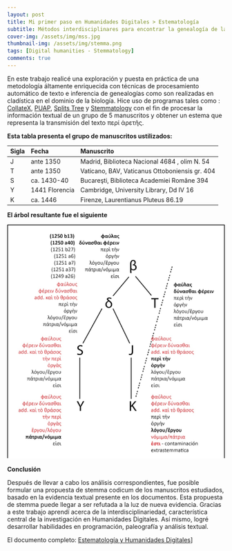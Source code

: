 ```yaml
---
layout: post
title: Mi primer paso en Humanidades Digitales > Estematología
subtitle: Métodos interdisciplinares para encontrar la genealogía de la transmisión de manuscritos - El caso del περί ἀρετῆς ἀριστοτέλους
cover-img: /assets/img/mss.jpg
thumbnail-img: /assets/img/stemma.png
tags: [Digital humanities - Stemmatology]
comments: true
---
```


En este trabajo realicé una exploración y puesta en práctica de una metodología áltamente enriquecida con técnicas de procesamiento automático de texto e inferencia de genealogías como son realizadas en cladística en el dominio de la biología.
Hice uso de programas tales como : [CollateX](https://collatex.net/demo/), [PUAP](https://paup.phylosolutions.com/), [Splits Tree](https://uni-tuebingen.de/en/fakultaeten/mathematisch-naturwissenschaftliche-fakultaet/fachbereiche/informatik/lehrstuehle/algorithms-in-bioinformatics/software/splitstree/) y [Stemmatology](https://github.com/Jean-Baptiste-Camps/stemmatology) con el fin de procesar la información textual de un grupo de 5 manuscritos y obtener un estema que representa la transmisión del texto περί ἀρετῆς.

**Esta tabla presenta el grupo de manuscritos ustilizados:**

| Sigla | Fecha | Manuscrito |
| :------ |:--- | :--- |
| J | ante 1350 | Madrid, Biblioteca Nacional 4684 , olim N. 54 |
| T | ante 1350 | Vaticano, BAV, Vaticanus Ottoboniensis gr. 404 |
| S | ca. 1430-40 | Bucareşti, Biblioteca Academiei Române 394 |
| Y | 1441 Florencia | Cambridge, University Library, Dd IV 16 |
| K | ca. 1446 | Firenze, Laurentianus Pluteus 86.19 |

**El árbol resultante fue el siguiente**

[![Stemma Coducim de περί ἀρετῆς](/assets/img/stemma.png "Stemma Codicum")](/assets/img/stemmabg.png "Stemma Codicum")

**Conclusión**

Después de llevar a cabo los análisis correspondientes, fue posible formular una propuesta de stemma codicum de los manuscritos estudiados, basado en la evidencia textual presente en los documentos. Esta propuesta de stemma puede llegar a ser refutada a la luz de nueva evidencia.
Gracias a este trabajo aprendí acerca de la interdisciplinariedad, característica central de la investigación en Humanidades Digitales. Así mismo, logré desarrollar habilidades en programación, paleografía y análisis textual.

El documento completo: [Estematología y Humanidades Digitales](https://drive.google.com/file/d/1Ahgh6tBTiBOB63XmVcHUwtrr3IrbhTon/view?usp=sharing)]
